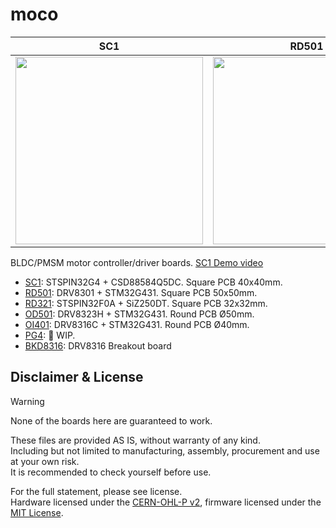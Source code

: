 # moco

|  SC1  | RD501 |
| :---: | :---: |
| <a href="https://i.imgur.com/5L1kRWK.jpeg"><img src="https://i.imgur.com/5L1kRWK.jpeg" width="300"></a> | <a href="https://i.imgur.com/ffNdd2O.jpg"><img src="https://i.imgur.com/ffNdd2O.jpg" width="300"></a> |

BLDC/PMSM motor controller/driver boards. [SC1 Demo video](https://youtu.be/PZ3AqAKdYeg)

- [SC1](/hardware/moco-sc1/): STSPIN32G4 + CSD88584Q5DC. Square PCB 40x40mm.
- [RD501](/hardware/moco-rd501/): DRV8301 + STM32G431. Square PCB 50x50mm.
- [RD321](/hardware/moco-rd321/): STSPIN32F0A + SiZ250DT. Square PCB 32x32mm.
- [OD501](/hardware/moco-od501/): DRV8323H + STM32G431. Round PCB Ø50mm.
- [OI401](/hardware/moco-oi401/): DRV8316C + STM32G431. Round PCB Ø40mm.
- [PG4](/hardware/moco-pg4/):  :construction: WIP.
- [BKD8316](/hardware/moco-bkd8316/): DRV8316 Breakout board

## Disclaimer & License

> [!WARNING]  
> None of the boards here are guaranteed to work.

These files are provided AS IS, without warranty of any kind.  
Including but not limited to manufacturing, assembly, procurement and use at your own risk.  
It is recommended to check yourself before use.  

For the full statement, please see license.  
Hardware licensed under the [CERN-OHL-P v2](/LICENSE-CERN-OHL-P), firmware licensed under the [MIT License](/LICENSE-MIT).
